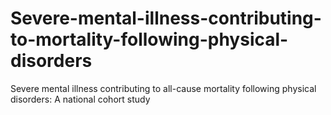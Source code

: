 # Severe-mental-illness-contributing-to-mortality-following-physical-disorders
Severe mental illness contributing to all-cause mortality following physical disorders: A national cohort study
